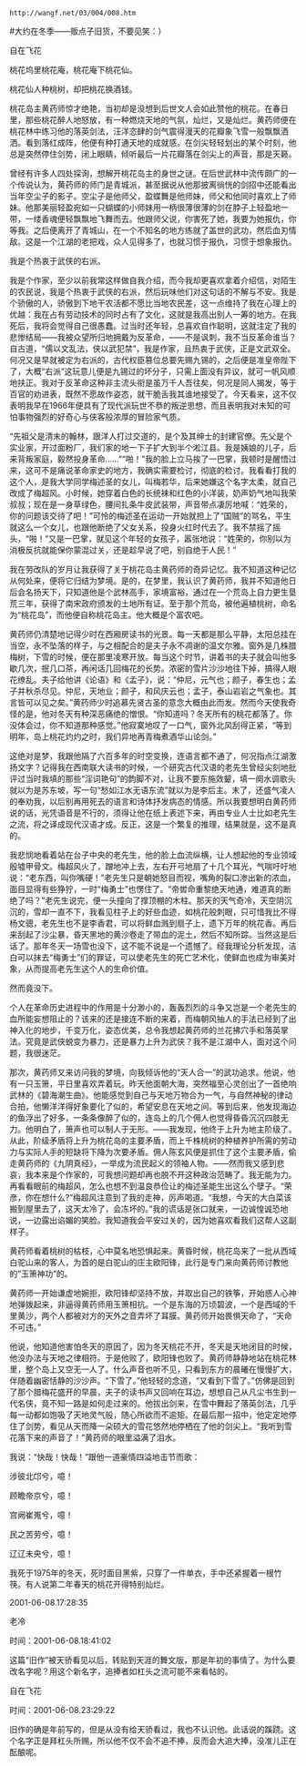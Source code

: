 `http://wangf.net/03/004/008.htm`

#大约在冬季——贩点子旧货，不要见笑：）

自在飞花

桃花坞里桃花庵，桃花庵下桃花仙。 

桃花仙人种桃树，却把桃花换酒钱。 

桃花岛主黄药师惊才绝艳，当初却是没想到后世文人会如此赞他的桃花。在春日里，那些桃花醉人地怒放，有一种燃烧天地的气氛，灿烂，又是灿烂。黄药师便在桃花林中练习他的落英剑法，汪洋恣肆的剑气震得漫天的花瓣象飞雪一般飘飘洒洒。看到落红成阵，他便有种打通天地的成就感。在剑尖轻轻划出的某个时刻，他总是突然停住剑势，闭上眼睛，倾听最后一片花瓣落在剑尖上的声音，那是天籁。 

曾经有许多人四处探询，想解开桃花岛主的身世之谜。在后世武林中流传颇广的一个传说认为，黄药师的师门是青城派，甚至据说从他那披离徜恍的剑招中还能看出当年空尘子的影子。空尘子是他师父，盈蝶舞是他师妹，师父和他同时喜欢上了师妹。他那美丽轻盈宛如一只蝴蝶的小师妹用一柄很薄很薄的剑在脖子上轻盈地一带，一缕香魂便轻飘飘地飞舞而去。他跟师父说，你害死了她，我要为她报仇，你等我。之后便离开了青城山，在一个不知名的地方练就了盖世的武功，然后血刃情敌。这是一个江湖的老把戏，众人见得多了，也就习惯于报仇，习惯于想象报仇。 

我是个热衷于武侠的右派。 

我是个作家，至少以前我常这样做自我介绍，而今我却更喜欢拿着介绍信，对陌生的农民说，我是个热衷于武侠的右派，然后玩味他们对这句话的不解与不安。我是个骄傲的人，骄傲到下地干农活都不愿比当地农民差，这一点维持了我在心理上的优越：我在占有劳动技术的同时占有了文化，这就是我高出别人一筹的地方。在我死后，我将会觉得自己很愚蠢。过当时还年轻，总喜欢自作聪明，这就注定了我的悲惨结局——我被众望所归地拥戴为反革命，——不是讽刺，我不当反革命谁当？自古道，“儒以文乱法，侠以武犯禁”，我是作家，且热衷于武侠，正是文武双全。何况又是早就被定为右派的，古代权臣篡位总要先赐九锡的，之后便是准皇帝陛下了，大概“右派”这玩意儿便是九锡过的坏分子，只需上面没有异议，就可一帆风顺地扶正。我对于反革命这种非主流头衔是虽万千人吾往矣，何况是同人揭发，等于百官的劝进表，既然不愿故作姿态，就干脆舌我其谁地接受了。今天看来，这不仅表明我早在1966年便具有了现代派玩世不恭的叛逆思想，而且表明我对未知的可怕事物强烈的好奇心与侠客般浓厚的冒险家气质。 

“先祖父是清末的翰林，跟洋人打过交道的，是个及其绅士的封建官僚。先父是个实业家，开过面粉厂，我们家的地一下子扩大到半个淞江县。我是姨娘的儿子，后来背叛家庭，毅然投身革命……”“啪！”我的脸上立马挨了一巴掌，我顿时是醒悟过来，这可不是痛说革命家史的地方，我确实需要检讨，彻底的检讨。我看看打我的这个人，是我大学同学梅述圣的女儿，叫梅若华，后来她嫌这个名字太柔，就自己改成了梅超风。小时候，她穿着白色的长统袜和红色的小洋装，奶声奶气地叫我荣叔叔；现在是一身草绿色，腰间扎条牛皮武装带，声音带点凄厉地喊：“姓荣的，你的问题该交待了吧！”可怜的梅述圣在运动一开始就担上了“国贼”的骂名，平生就这么一个女儿，也跟他断绝了父女关系，投身火红时代去了。我不禁摇了摇头，“啪！”又是一巴掌，就见这个年轻的女孩子，嚣张地说：“姓荣的，你别以为消极反抗就能保你蒙混过关，还是趁早说了吧，别自绝于人民！” 

我在劳改队的岁月让我获得了关于桃花岛主黄药师的奇异记忆。我不知道这种记忆从何处来，便将它归结为梦境。是的，在梦里，我认识了黄药师，我并不知道他日后会名扬天下，只知道他是个武林高手，家境富裕，通过在一个荒岛上自力更生垦荒三年，获得了南宋政府颁发的土地所有证。至于那个荒岛，被他遍植桃树，命名为“桃花岛”，而他便自称桃花岛主。他大概是个富农吧。 

黄药师仍清楚地记得少时在西厢房读书的光景。每一天都是那么平静，太阳总挂在当空，永不坠落的样子，与之相配合的是夫子永不凋谢的温文尔雅。窗外是几株腊梅树，下雪的时候，便在那里凌寒开放。每当这个时节，讲着书的夫子就会叫他多歇几次，抿几口茶，再闲话几回梅花的长势。浓密的雪片沙沙地往下掉，搞得人眼花缭乱。夫子给他讲《论语》和《孟子》，说：“仲尼，元气也；颜子，春生也；孟子并秋杀尽见。仲尼，天地业；颜子，和风庆云也；孟子，泰山岩岩之气象也。其言皆可以见之矣。”黄药师少时追慕先贤古圣的意念大概由此而发。然而今天使我奇怪的是，他对冬天有种深恶痛绝的憎恨。“你知道吗？冬天所有的桃花都落了。你没体会过，你不知道那种感觉。”他寂寞地叹了一口气，窗外北风刮得正紧，“等到明年，岛上桃花灼灼之时，我们异地再青梅煮酒华山论剑。” 

这绝对是梦，我跟他隔了六百多年的时空变换，连语言都不通了，何况指点江湖激扬文字？记得我在西南联大读书的时候，一个研究古代汉语的老先生曾经尖刻地批评过当时我填的那些“淫词艳句”的韵脚不对，让我不要东施效颦，填一阕水调歌头就以为是苏东坡，写一句“愁如江水无语东流”就以为是李后主。末了，还盛气凌人的奉劝我，以后别再用死去的语言和诗体抒发病态的情感。所以我要想明白黄药师说的话，光凭语音是不行的，须得让他在纸上表述下来，再由专业人士比如老先生之流，将之译成现代汉语才成。反正，这是一个繁复的推理，结果就是，这不是真的。 

我悲悯地看着站在台子中央的老先生，他的脸上血流纵横，让人想起他的专业领域殷墟甲骨文。梅超风火了，蹭地冲上去，左右开弓地扇了十几个耳光，气喘吁吁地说：“老东西，叫你嘴硬！”老先生只是朝她怒目而视，嘴角的裂口渗出新的浓血，面目显得有些狰狞，一时“梅勇士”也愣住了。“帝喾命重黎绝天地通，难道真的断绝了吗？”老先生说完，便一头撞向了撑顶棚的木柱。那天的天气奇冷，天空阴沉沉的，雪却一直不下，我看见柱子上的好些血迹，如桃花般刺眼，只可惜我比不得杨文骢，老先生也不是李香君，可以将鲜血溅到扇子上，遗下万年的桃花香。再后来刮起了沙尘暴，昏天黑地的黄沙卷走了带血的泥土，然后不知所踪。当然这是后话了。那年冬天一场雪也没下，这不能不说是一个遗憾了。经我理论分析发现，洁白可以抹去“梅勇士”们的罪证，可以使老先生的死亡艺术化，使鲜血也成为审美对象，从而提高老先生这个人的生命价值。 

然而竟没下。 

个人在革命历史进程中的作用是十分渺小的，轰轰烈烈的斗争又岂是一个老先生的血所能妄想阻止的？该来的还是接连不断的来着，而梅朝风抽人的手法已经到了出神入化的地步，千变万化，姿态优美，总令我想起黄药师的兰花拂穴手和落英掌法。究竟是武侠蜕变为暴力，还是暴力上升为武侠？我不是江湖中人，面对这个问题，我很迷茫。 

那次，黄药师又来访问我的梦境，向我倾诉他的“天人合一”的武功追求。他说，他有一只玉箫，平日里喜欢弄着玩。昨天他面朝大海，突然福至心灵创出了一首绝响武林的《碧海潮生曲》。他能感觉到自己与天地万物合为一气，与自然神秘的律动合拍，他懒洋洋得好象要化了似的，希望安息在天地之间。等到后来，他发现海边的鱼浮出了好多，一条条像醉了似的，连岛上的几个佣人也觉得昏昏沉沉四肢无力。他明白了，箫声也可以制人于无形。——我发现，他终于上升为地主阶级了。从此，阶级矛盾将上升为桃花岛的主要矛盾，而上千株桃树的种植养护所需的劳动力与实际人手的短缺将下降为次要矛盾。佣人陈玄风便是抓住了这个主要矛盾，偷走黄药师的《九阴真经》，一举成为流民起义的领袖人物。——然而我又感到悲哀，我本来是个作家的，可我想问题却再也脱不开这种政治范畴了。我无能为力。再看看眼前的梅超风，怎么也想不到温良恭俭让的梅述圣能生出这么个孽子。“荣彦，你在想什么?”梅超风注意到了我的走神，厉声喝道。“我想，今天的大白菜该搬到屋里去了，这天太冷了，会冻坏的。”我的谎话是张口就来，一边诚惶诚恐地说，一边露出谄媚的笑脸。我知道我会平安过关的，因为她喜欢看我们这帮人这副样子。 

黄药师看着桃树的枯枝，心中莫名地恐惧起来。黄昏时候，桃花岛来了一批从西域白驼山来的客人，为首的是白驼山的庄主欧阳锋，此行是专门来向黄药师讨教他的“玉箫神功”的。 

黄药师一开始谦虚地婉拒，欧阳锋却坚持不放，并取出自己的铁筝，开始惑人心神地弹拨起来，非逼得黄药师用玉箫相抗。一个是东海的万顷碧波，一个是西域的千里黄沙，两个人都被对方的天外之音弄坏了耳膜。黄药师开始畏惧天命了，“天命不可违。” 

他说，他知道他害怕冬天的原因了，因为冬天桃花不开，冬天是天地闭目的时候，他没办法与天地之律相符。于是他败了，欧阳锋也败了。黄药师静静地站在桃花林里，整个岛上又空无一人了。什么声音也听不见，只看到东方的晨曦在慢慢扩大，伴随着幽密恬静的沙沙声。“下雪了。”他轻轻的念道，“又看到下雪了。”仿佛是回到了那个腊梅花盛开的早晨，夫子的读书声又回响在耳边，想想自己从凡尘书生到一代名侠，竟不知一路是如何走过来的。他拔出剑来，在雪中舞起了落英剑法，几乎每一动都如饱吸了天地灵气般，随心所欲而不逾矩。在最后那一招中，他定定地停住了剑势，看见从天而降一朵硕大的雪花悠然地停栖在了他的剑尖上。“我听到雪花落下来的声音了！”黄药师的眼里溢满了泪水。 

我说：“快哉！快哉！”跟他一道豪情四溢地击节而歌： 

涉彼北邙兮，噫！ 

顾瞻帝京兮，噫！ 

宫阙崔嵬兮，噫！ 

民之苦劳兮，噫！ 

辽辽未央兮，噫！ 

我死于1975年的冬天，死时面目黑紫，只穿了一件单衣，手中还紧握着一根竹筷。有人说第二年春天的桃花开得特别灿烂。 

2001-06-08.17:28:35

老冷

时间：2001-06-08.18:41:02 

这篇“旧作”被天骄看见以后，转贴到天涯的舞文版，那是年初的事情了。为什么要改名字呢？用这个新名字，追捧者如杠头之流可能不来看帖的。

自在飞花

时间：2001-06-08.23:29:22 

旧作的确是年前写的，但是从没有给天骄看过，我也不认识他。此话说的蹊跷。这个名字正是拜杠头所赐，所以他不仅不会不追不捧，反而会大追大捧，没准儿正在酝酿呢。